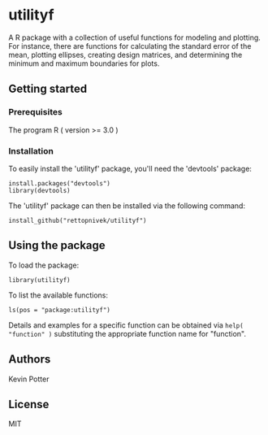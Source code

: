 # utilityf

A R package with a collection of useful functions for modeling and plotting. For instance, there are functions for calculating the standard error of the mean, plotting ellipses, creating design matrices, and determining the minimum and maximum boundaries for plots.

## Getting started

### Prerequisites

The program R ( version >= 3.0 )

### Installation

To easily install the 'utilityf' package, you'll need the 'devtools' package:  
```
install.packages("devtools")
library(devtools)
```

The 'utilityf' package can then be installed via the following command:  
```
install_github("rettopnivek/utilityf")
```

## Using the package

To load the package:
```
library(utilityf)
```

To list the available functions:
```
ls(pos = "package:utilityf")
```

Details and examples for a specific function can be obtained via `help( "function" )` substituting the appropriate function name for "function".

## Authors

Kevin Potter

## License

MIT
